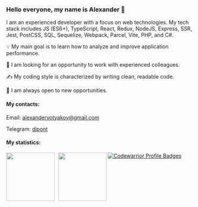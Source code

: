 ### Hello everyone, my name is Alexander 👋

I am an experienced developer with a focus on web technologies. My tech stack includes JS (ES6+), TypeScript, React, Redux, NodeJS, Express, SSR, Jest, PostCSS, SQL, Sequelize, Webpack, Parcel, Vite, PHP, and C#.

💡 My main goal is to learn how to analyze and improve application performance.

👥 I am looking for an opportunity to work with experienced colleagues.

✍️ My coding style is characterized by writing clean, readable code.

🌟 I am always open to new opportunities.

#### My contacts:

Email: <a href="mailto:alexandervotyakov@gmail.com" target="_blank">alexandervotyakov@gmail.com</a>

Telegram: <a href="https://t.me/djpont" target="_blank">djpont</a>


#### My statistics:
<div>
<a href="https://github-readme-stats.vercel.app/api?username=djpont&hide=contribs&show_icons=true">
  <img  align="left" height="130" style="margin-right: 10px" src="https://github-readme-stats.vercel.app/api?username=djpont&hide=contribs&show_icons=true" />
</a>
<a href="https://github-readme-stats.vercel.app/api/top-langs/?username=djpont&layout=compact">
  <img align="left" height="130" src="https://github-readme-stats.vercel.app/api/top-langs/?username=djpont&layout=compact" />
</a>
</div>


[![Codewarrior Profile Badges](https://www.codewars.com/users/djpont/badges/large)](https://www.codewars.com/users/djpont)
